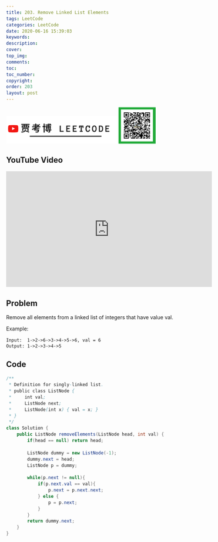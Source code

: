 ```yaml
---
title: 203. Remove Linked List Elements
tags: LeetCode
categories: LeetCode
date: 2020-06-16 15:39:03
keywords:
description:
cover:
top_img:
comments:
toc:
toc_number:
copyright:
order: 203
layout: post
---
```


<img src="./assets/youtube.png" alt="drawing" width="60%"/>

<img src="./assets/wx.jpg" alt="drawing" width="20%"/>

## YouTube Video

<iframe width="560" height="315" src="https://www.youtube.com/embed/l4OAzNyx9vw" frameborder="0" allow="accelerometer; autoplay; encrypted-media; gyroscope; picture-in-picture" allowfullscreen></iframe>

## Problem

Remove all elements from a linked list of integers that have value val.

Example:

```
Input:  1->2->6->3->4->5->6, val = 6
Output: 1->2->3->4->5
```

## Code

```java
/**
 * Definition for singly-linked list.
 * public class ListNode {
 *     int val;
 *     ListNode next;
 *     ListNode(int x) { val = x; }
 * }
 */
class Solution {
    public ListNode removeElements(ListNode head, int val) {
        if(head == null) return head;

        ListNode dummy = new ListNode(-1);
        dummy.next = head;
        ListNode p = dummy;

        while(p.next != null){
            if(p.next.val == val){
                p.next = p.next.next;
            } else {
                p = p.next;
            }
        }
        return dummy.next;
    }
}
```
